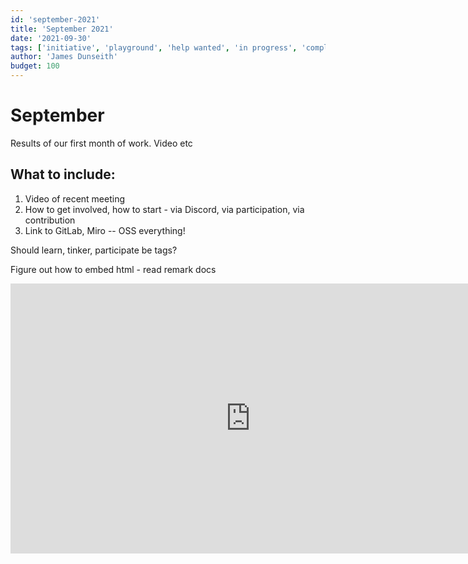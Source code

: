```yaml
---
id: 'september-2021'
title: 'September 2021'
date: '2021-09-30'
tags: ['initiative', 'playground', 'help wanted', 'in progress', 'complete', 'month', '2021']
author: 'James Dunseith'
budget: 100
---      
```


# September

Results of our first month of work. Video etc

## What to include:
1. Video of recent meeting
2. How to get involved, how to start - via Discord, via participation, via contribution
3. Link to GitLab, Miro -- OSS everything!

Should learn, tinker, participate be tags?

Figure out how to embed html - read remark docs
<iframe width="768" height="432" src="https://miro.com/app/live-embed/o9J_lOS6rkY=/?moveToViewport=-6909,-2365,11603,8031" frameBorder="0" scrolling="no" allowFullScreen></iframe>